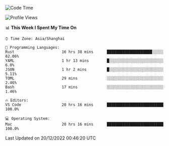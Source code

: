 <!--START_SECTION:waka-->
![Code Time](http://img.shields.io/badge/Code%20Time-1%2C783%20hrs%2054%20mins-blue)

![Profile Views](http://img.shields.io/badge/Profile%20Views-5-blue)

📊 **This Week I Spent My Time On** 

```text
⌚︎ Time Zone: Asia/Shanghai

💬 Programming Languages: 
Rust                     16 hrs 38 mins      ████████████████████░░░░░   82.06% 
YAML                     1 hr 13 mins        █░░░░░░░░░░░░░░░░░░░░░░░░   6.0% 
JSON                     1 hr 2 mins         █░░░░░░░░░░░░░░░░░░░░░░░░   5.11% 
TOML                     29 mins             ░░░░░░░░░░░░░░░░░░░░░░░░░   2.46% 
Bash                     17 mins             ░░░░░░░░░░░░░░░░░░░░░░░░░   1.46%

🔥 Editors: 
VS Code                  20 hrs 16 mins      █████████████████████████   100.0%

💻 Operating System: 
Mac                      20 hrs 16 mins      █████████████████████████   100.0%

```


 Last Updated on 20/12/2022 00:46:20 UTC
<!--END_SECTION:waka-->

<!--![CodersRank](https://cr-skills-chart-widget.azurewebsites.net/api/api?username=BugenZhao&padding=16&tooltip=true&branding=false&sort-by-score=true&skills=Rust%2C%20Swift%2C%20C%2C%20TypeScript%2C%20Java%2C%20Go%2C%20Dart%2C%20C%2B%2B%2C%20Python%2C%20Assembly%2C%20Shell%2C%20Kotlin)-->
